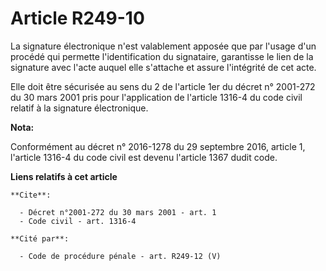 # Article R249-10

La signature électronique n'est valablement apposée que par l'usage d'un procédé qui permette l'identification du signataire,
garantisse le lien de la signature avec l'acte auquel elle s'attache et assure l'intégrité de cet acte. 

Elle doit être sécurisée au sens du 2 de l'article 1er du décret n° 2001-272 du 30 mars 2001 pris pour l'application de
l'article 1316-4 du code civil relatif à la signature électronique.

**Nota:**

Conformément au décret n° 2016-1278 du 29 septembre 2016, article 1, l'article 1316-4 du code civil est devenu l'article 1367
dudit code.

**Liens relatifs à cet article**

	**Cite**:

	  - Décret n°2001-272 du 30 mars 2001 - art. 1
	  - Code civil - art. 1316-4

	**Cité par**:

	  - Code de procédure pénale - art. R249-12 (V)
